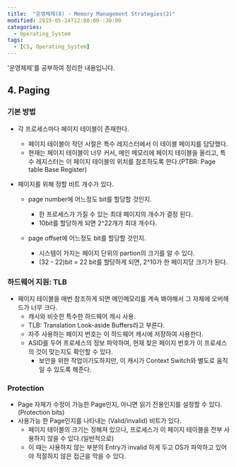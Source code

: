 ```yaml
---
title:  "운영체제(8) - Memory Management Strategies(2)"
modified: 2019-05-14T12:00:00-:30:00
categories:
  - Operating_System
tags:
  - [CS, Operating_System]
---
```


'운영체제'를 공부하여 정리한 내용입니다.

## 4. Paging

### 기본 방법

-   각 프로세스마다 페이지 테이블이 존재한다.
    -   페이지 테이블이 작던 시절은 특수 레지스터에서 이 테이블 페이지를 담당했다.
    -   현재는 페이지 테이블이 너무 커서, 메인 메모리에 페이지 테이블을 올리고, 특수 레지스터는 이 페이지 테이블의 위치를 참조하도록 한다.(PTBR: Page table Base Register)


-   페이지를 위해 정할 비트 개수가 있다.

    -   page number에 어느정도 bit를 할당할 것인지.
        -   한 프로세스가 가질 수 있는 최대 페이지의 개수가 결정 된다.
        -   10bit를 할당하게 되면 2^22개가 최대 개수다.
    -   page offset에 어느정도 bit를 할당할 것인지.

        -   시스템이 가지는 페이지 단위의 partion의 크기를 알 수 있다.
        -   (32 - 22)bit = 22 bit를 할당하게 되면, 2^10가 한 페이지당 크기가 된다.

### 하드웨어 지원: TLB

-   페이지 테이블을 매번 참조하게 되면 메인메모리를 계속 봐야해서 그 자체에 오버헤드가 너무 크다.
    -   캐시와 비슷한 특수한 하드웨어 캐시 사용.
    -   TLB: Translation Look-aside Buffers라고 부른다.
    -   자주 사용하는 페이지 번호는 이 하드웨어 캐시에 저장하여 사용한다.
    -   ASID를 두어 프로세스의 정보 파악하여, 현재 찾은 페이지 번호가 이 프로세스의 것이 맞는지도 확인할 수 있다.
        -   보안을 위한 작업이기도하지만, 이 캐시가 Context Switch와 별도로 움직일 수 있도록 해준다.

### Protection

-   Page 자체가 수정이 가능한 Page인지, 아니면 읽기 전용인지를 설정할 수 있다. (Protection bits)
-   사용가능 한 Page인지를 나타내는 (Valid/invalid) 비트가 있다.
    -   페이지 테이블의 크기는 정해져 있으나, 프로세스가 이 페이지 테이블을 전부 사용하지 않을 수 있다.(일반적으로)
    -   이 때는 사용하지 않는 부분의 Entry가 invalid 하게 두고 OS가 파악하고 있어야 적절하지 않은 접근을 막을 수 있다.
